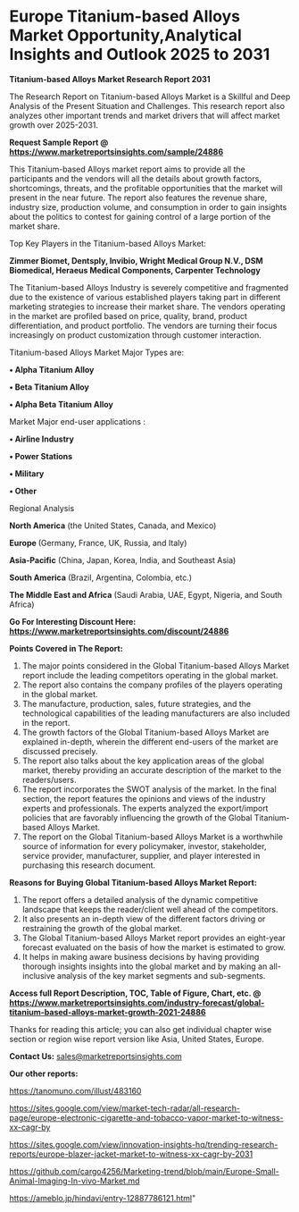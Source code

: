 # Europe Titanium-based Alloys Market Opportunity,Analytical Insights and Outlook 2025 to 2031

<strong>Titanium-based Alloys Market Research Report 2031</strong>

The Research Report on Titanium-based Alloys Market is a Skillful and Deep Analysis of the Present Situation and Challenges. This research report also analyzes other important trends and market drivers that will affect market growth over 2025-2031.

<strong>Request Sample Report @ <a href=https://www.marketreportsinsights.com/sample/24886>https://www.marketreportsinsights.com/sample/24886</a></strong>

This Titanium-based Alloys market report aims to provide all the participants and the vendors will all the details about growth factors, shortcomings, threats, and the profitable opportunities that the market will present in the near future. The report also features the revenue share, industry size, production volume, and consumption in order to gain insights about the politics to contest for gaining control of a large portion of the market share.

Top Key Players in the Titanium-based Alloys Market:

<strong>Zimmer Biomet, Dentsply, Invibio, Wright Medical Group N.V., DSM Biomedical, Heraeus Medical Components, Carpenter Technology</strong>

The Titanium-based Alloys Industry is severely competitive and fragmented due to the existence of various established players taking part in different marketing strategies to increase their market share. The vendors operating in the market are profiled based on price, quality, brand, product differentiation, and product portfolio. The vendors are turning their focus increasingly on product customization through customer interaction.

Titanium-based Alloys Market Major Types are:

<strong>• Alpha Titanium Alloy

• Beta Titanium Alloy

• Alpha  Beta Titanium Alloy</strong>

Market Major end-user applications :

<strong>• Airline Industry

• Power Stations

• Military

• Other</strong>

Regional Analysis

</u><strong><b>North America</b></strong> (the United States, Canada, and Mexico)

<strong><b>Europe </b></strong>(Germany, France, UK, Russia, and Italy)

<strong><b>Asia-Pacific</b></strong> (China, Japan, Korea, India, and Southeast Asia)

<strong><b>South America</b></strong> (Brazil, Argentina, Colombia, etc.)

<strong><b>The Middle East and Africa</b></strong> (Saudi Arabia, UAE, Egypt, Nigeria, and South Africa)

<strong>Go For Interesting Discount Here: <a href=https://www.marketreportsinsights.com/discount/24886>https://www.marketreportsinsights.com/discount/24886</a></strong>

<strong>Points Covered in The Report:</strong>
<ol>
  <li>The major points considered in the Global Titanium-based Alloys Market report include the leading competitors operating in the global market.</li>
  <li>The report also contains the company profiles of the players operating in the global market.</li>
  <li>The manufacture, production, sales, future strategies, and the technological capabilities of the leading manufacturers are also included in the report.</li>
  <li>The growth factors of the Global Titanium-based Alloys Market are explained in-depth, wherein the different end-users of the market are discussed precisely.</li>
  <li>The report also talks about the key application areas of the global market, thereby providing an accurate description of the market to the readers/users.</li>
  <li>The report incorporates the SWOT analysis of the market. In the final section, the report features the opinions and views of the industry experts and professionals. The experts analyzed the export/import policies that are favorably influencing the growth of the Global Titanium-based Alloys Market.</li>
  <li>The report on the Global Titanium-based Alloys Market is a worthwhile source of information for every policymaker, investor, stakeholder, service provider, manufacturer, supplier, and player interested in purchasing this research document.</li>
</ol>
<strong>Reasons for Buying Global Titanium-based Alloys Market Report:</strong>

<ol>
  <li>The report offers a detailed analysis of the dynamic competitive landscape that keeps the reader/client well ahead of the competitors.</li>
  <li>It also presents an in-depth view of the different factors driving or restraining the growth of the global market.</li>
  <li>The Global Titanium-based Alloys Market report provides an eight-year forecast evaluated on the basis of how the market is estimated to grow.</li>
  <li>It helps in making aware business decisions by having providing thorough insights insights into the global market and by making an all-inclusive analysis of the key market segments and sub-segments.</li>
</ol>
<strong>Access full Report Description, TOC, Table of Figure, Chart, etc. @ <a href=https://www.marketreportsinsights.com/industry-forecast/global-titanium-based-alloys-market-growth-2021-24886>https://www.marketreportsinsights.com/industry-forecast/global-titanium-based-alloys-market-growth-2021-24886</a></strong>


Thanks for reading this article; you can also get individual chapter wise section or region wise report version like Asia, United States, Europe.

<strong>Contact Us:</strong>
sales@marketreportsinsights.com

<strong>Our other reports:</strong>

<a href=https://tanomuno.com/illust/483160>https://tanomuno.com/illust/483160</a>

<a href=https://sites.google.com/view/market-tech-radar/all-research-page/europe-electronic-cigarette-and-tobacco-vapor-market-to-witness-xx-cagr-by>https://sites.google.com/view/market-tech-radar/all-research-page/europe-electronic-cigarette-and-tobacco-vapor-market-to-witness-xx-cagr-by</a>

<a href=https://sites.google.com/view/innovation-insights-hq/trending-research-reports/europe-blazer-jacket-market-to-witness-xx-cagr-by-2031>https://sites.google.com/view/innovation-insights-hq/trending-research-reports/europe-blazer-jacket-market-to-witness-xx-cagr-by-2031</a>

<a href=https://github.com/cargo4256/Marketing-trend/blob/main/Europe-Small-Animal-Imaging-In-vivo-Market.md>https://github.com/cargo4256/Marketing-trend/blob/main/Europe-Small-Animal-Imaging-In-vivo-Market.md</a>

<a href=https://ameblo.jp/hindavi/entry-12887786121.html>https://ameblo.jp/hindavi/entry-12887786121.html</a>"
